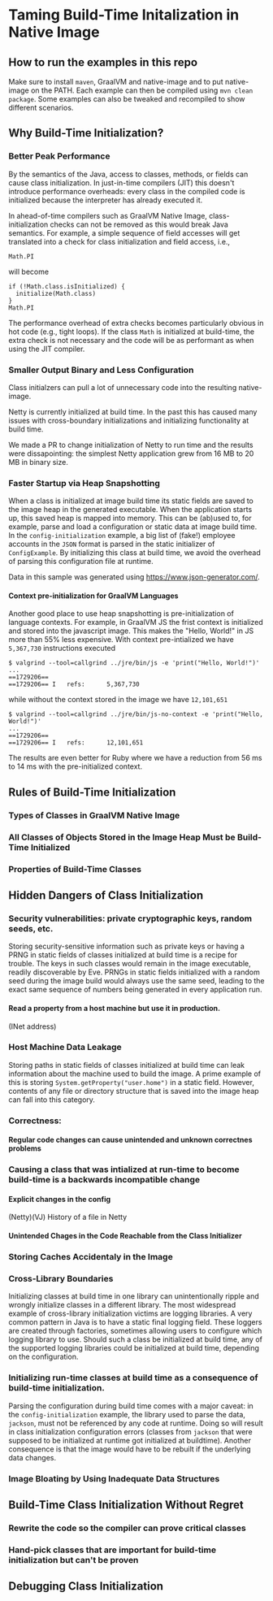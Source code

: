 # Taming Build-Time Initalization in Native Image

## How to run the examples in this repo

Make sure to install `maven`, GraalVM and native-image and to put native-image on the PATH.
Each example can then be compiled using `mvn clean package`. Some examples can also be tweaked and recompiled to show different scenarios.

## Why Build-Time Initialization?

### Better Peak Performance

By the semantics of the Java, access to classes, methods, or fields can cause class initialization. In just-in-time compilers (JIT) this doesn't introduce performance overheads: every class in the compiled code is initialized because the interpreter has already executed it.

In ahead-of-time compilers such as GraalVM Native Image, class-initialization checks can not be removed as this would break Java semantics. For example, a simple sequence of field accesses will get translated into a check for class initialization and field access, i.e.,
```
Math.PI
```
will become
```
if (!Math.class.isInitialized) {
  initialize(Math.class)
}
Math.PI
```

The performance overhead of extra checks becomes particularly obvious in hot code (e.g., tight loops). If the class `Math` is initialized at build-time, the extra check is not necessary and the code will be as performant as when using the JIT compiler.

### Smaller Output Binary and Less Configuration

Class initialzers can pull a lot of unnecessary code into the resulting native-image. 

Netty is currently initialized at build time. In the past this has caused many issues with cross-boundary initializations and initializing functionality at build time. 

We made a PR to change initialization of Netty to run time and the results were dissapointing: the simplest Netty application grew from 16 MB to 20 MB in binary size.

### Faster Startup via Heap Snapshotting

When a class is initialized at image build time its static fields are saved to the image heap in the generated executable. When the application starts up, this saved heap is mapped into memory. This can be (ab)used to, for example, parse and load a configuration or static data at image build time.
In the `config-initialization` example, a big list of (fake!) employee accounts in the `JSON` format is parsed in the static initializer of `ConfigExample`. By initializing this class at build time, we avoid the overhead of parsing this configuration file at runtime.

Data in this sample was generated using https://www.json-generator.com/.

#### Context pre-initialization for GraalVM Languages

Another good place to use heap snapshotting is pre-initialization of language contexts. For example, in GraalVM JS the frist context is initialized and stored into the javascript image. This makes the "Hello, World!" in JS more than 55% less expensive. With context pre-intialized we have `5,367,730` instructions executed
```
$ valgrind --tool=callgrind ../jre/bin/js -e 'print("Hello, World!")'
...
==1729206==
==1729206== I   refs:      5,367,730
```

while without the context stored in the image we have `12,101,651`

```
$ valgrind --tool=callgrind ../jre/bin/js-no-context -e 'print("Hello, World!")'
...
==1729206==
==1729206== I   refs:      12,101,651
```

The results are even better for Ruby where we have a reduction from 56 ms to 14 ms with the pre-initialized context. 

## Rules of Build-Time Initialization

### Types of Classes in GraalVM Native Image

### All Classes of Objects Stored in the Image Heap Must be Build-Time Initialized

### Properties of Build-Time Classes


## Hidden Dangers of Class Initialization

### Security vulnerabilities: private cryptographic keys, random seeds, etc.

Storing security-sensitive information such as private keys or having a PRNG in static fields of classes initialized at build time is a recipe for trouble. The keys in such classes would remain in the image executable, readily discoverable by Eve. PRNGs in static fields initialized with a random seed during the image build would always use the same seed, leading to the exact same sequence of numbers being generated in every application run.

#### Read a property from a host machine but use it in production.
   (INet address)
   
### Host Machine Data Leakage

Storing paths in static fields of classes initialized at build time can leak information about the machine used to build the image. A prime example of this is storing `System.getProperty("user.home")` in a static field. However, contents of any file or directory structure that is saved into the image heap can fall into this category.

### Correctness:

#### Regular code changes can cause unintended and unknown correctnes problems

### Causing a class that was intialized at run-time to become build-time is a backwards incompatible change
#### Explicit changes in the config
  (Netty)(VJ) History of a file in Netty

#### Unintended Chages in the Code Reachable from the Class Initializer

### Storing Caches Accidentaly in the Image

### Cross-Library Boundaries

Initializing classes at build time in one library can unintentionally ripple and wrongly initialize classes in a different library. The most widespread example of cross-library initialization victims are logging libraries. A very common pattern in Java is to have a static final logging field. These loggers are created through factories, sometimes allowing users to configure which logging library to use. Should such a class be initialized at build time, any of the supported logging libraries could be initialized at build time, depending on the configuration.

### Initializing run-time classes at build time as a consequence of build-time initialization.

Parsing the configuration during build time comes with a major caveat: in the `config-initialization` example, the library used to parse the data, `jackson`, must not be referenced by any code at runtime. Doing so will result in class initialization configuration errors (classes from `jackson` that were supposed to be initialized at runtime got initialized at buildtime).
Another consequence is that the image would have to be rebuilt if the underlying data changes.

### Image Bloating by Using Inadequate Data Structures

## Build-Time Class Initialization Without Regret

### Rewrite the code so the compiler can prove critical classes

### Hand-pick classes that are important for build-time initialization but can't be proven

## Debugging Class Initialization
